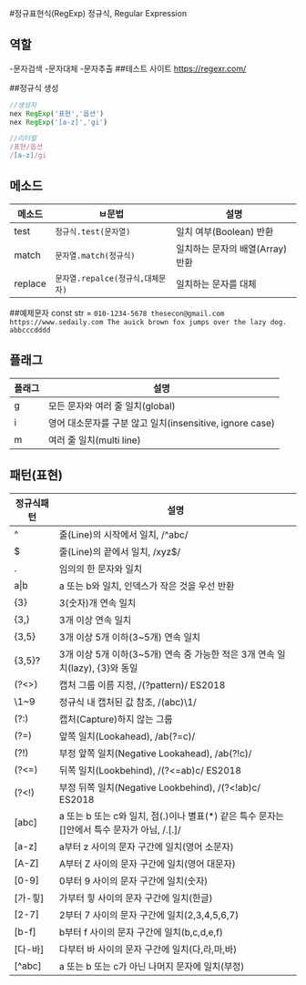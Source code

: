 #정규표현식(RegExp)
정규식, Regular Expression
## 역할
-문자검색
-문자대체
-문자추출
##테스트 사이트
https://regexr.com/

##정규식 생성
```js
//생성자
nex RegExp('표현','옵션')
nex RegExp('[a-z]','gi')

//리터럴
/표현/옵션
/[a-z]/gi
```

## 메소드

메소드 | ㅂ문법 | 설명
--|--|--
test | `정규식.test(문자열)` | 일치 여부(Boolean) 반환
match|  `문자열.match(정규식)`  | 일치하는 문자의 배열(Array) 반환
replace |`문자열.repalce(정규식,대체문자)` |일치하는 문자를 대체

##예제문자
const str = `
010-1234-5678
thesecon@gmail.com
https://www.sedaily.com
The auick brown fox jumps over the lazy dog.
abbcccdddd
`

## 플래그

플래그 |	설명
--|--
g | 모든 문자와 여러 줄 일치(global)
i | 영어 대소문자를 구분 않고 일치(insensitive, ignore case)
m | 여러 줄 일치(multi line)

## 패턴(표현)
정규식패턴	 | 설명
--|--
^	| 줄(Line)의 시작에서 일치, /^abc/
$	| 줄(Line)의 끝에서 일치, /xyz$/
.	| 임의의 한 문자와 일치
a&verbar;b	|a 또는 b와 일치, 인덱스가 작은 것을 우선 반환
{3} |	3(숫자)개 연속 일치
{3,}|	3개 이상 연속 일치
{3,5}|	3개 이상 5개 이하(3~5개) 연속 일치
{3,5}?|	3개 이상 5개 이하(3~5개) 연속 중 가능한 적은 3개 연속 일치(lazy), {3}와 동일
(?<>) |	캡처 그룹 이름 지정, /(?<name>pattern)/ ES2018
\1~9 |	정규식 내 캡처된 값 참조, /(abc)\1/
(?:) |	캡처(Capture)하지 않는 그룹
(?=) |	앞쪽 일치(Lookahead), /ab(?=c)/
(?!) |	부정 앞쪽 일치(Negative Lookahead), /ab(?!c)/
(?<=) |	뒤쪽 일치(Lookbehind), /(?<=ab)c/ ES2018
(?<!) |	부정 뒤쪽 일치(Negative Lookbehind), /(?<!ab)c/ ES2018
[abc] |	a 또는 b 또는 c와 일치, 점(.)이나 별표(*) 같은 특수 문자는 []안에서 특수 문자가 아님, /\.[.]/
[a-z] |	a부터 z 사이의 문자 구간에 일치(영어 소문자)
[A-Z] |	A부터 Z 사이의 문자 구간에 일치(영어 대문자)
[0-9] |	0부터 9 사이의 문자 구간에 일치(숫자)
[가-힣] |	가부터 힣 사이의 문자 구간에 일치(한글)
[2-7] |	2부터 7 사이의 문자 구간에 일치(2,3,4,5,6,7)
[b-f] |	b부터 f 사이의 문자 구간에 일치(b,c,d,e,f)
[다-바]	 | 다부터 바 사이의 문자 구간에 일치(다,라,마,바)
[^abc] |	a 또는 b 또는 c가 아닌 나머지 문자에 일치(부정)